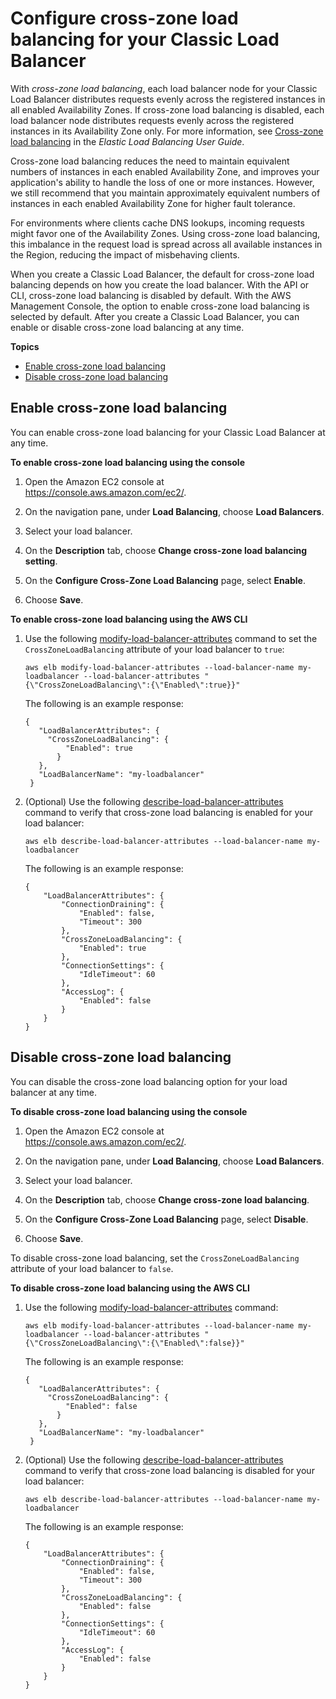 # Configure cross\-zone load balancing for your Classic Load Balancer<a name="enable-disable-crosszone-lb"></a>

With *cross\-zone load balancing*, each load balancer node for your Classic Load Balancer distributes requests evenly across the registered instances in all enabled Availability Zones\. If cross\-zone load balancing is disabled, each load balancer node distributes requests evenly across the registered instances in its Availability Zone only\. For more information, see [Cross\-zone load balancing](https://docs.aws.amazon.com/elasticloadbalancing/latest/userguide/how-elastic-load-balancing-works.html#cross-zone-load-balancing) in the *Elastic Load Balancing User Guide*\.

Cross\-zone load balancing reduces the need to maintain equivalent numbers of instances in each enabled Availability Zone, and improves your application's ability to handle the loss of one or more instances\. However, we still recommend that you maintain approximately equivalent numbers of instances in each enabled Availability Zone for higher fault tolerance\.

For environments where clients cache DNS lookups, incoming requests might favor one of the Availability Zones\. Using cross\-zone load balancing, this imbalance in the request load is spread across all available instances in the Region, reducing the impact of misbehaving clients\.

When you create a Classic Load Balancer, the default for cross\-zone load balancing depends on how you create the load balancer\. With the API or CLI, cross\-zone load balancing is disabled by default\. With the AWS Management Console, the option to enable cross\-zone load balancing is selected by default\. After you create a Classic Load Balancer, you can enable or disable cross\-zone load balancing at any time\.

**Topics**
+ [Enable cross\-zone load balancing](#enable-cross-zone)
+ [Disable cross\-zone load balancing](#disable-cross-zone)

## Enable cross\-zone load balancing<a name="enable-cross-zone"></a>

You can enable cross\-zone load balancing for your Classic Load Balancer at any time\.

**To enable cross\-zone load balancing using the console**

1. Open the Amazon EC2 console at [https://console\.aws\.amazon\.com/ec2/](https://console.aws.amazon.com/ec2/)\.

1. On the navigation pane, under **Load Balancing**, choose **Load Balancers**\.

1. Select your load balancer\.

1. On the **Description** tab, choose **Change cross\-zone load balancing setting**\.

1. On the **Configure Cross\-Zone Load Balancing** page, select **Enable**\.

1. Choose **Save**\.

**To enable cross\-zone load balancing using the AWS CLI**

1. Use the following [modify\-load\-balancer\-attributes](https://docs.aws.amazon.com/cli/latest/reference/elb/modify-load-balancer-attributes.html) command to set the `CrossZoneLoadBalancing` attribute of your load balancer to `true`:

   ```
   aws elb modify-load-balancer-attributes --load-balancer-name my-loadbalancer --load-balancer-attributes "{\"CrossZoneLoadBalancing\":{\"Enabled\":true}}"
   ```

   The following is an example response:

   ```
   {
      "LoadBalancerAttributes": {
        "CrossZoneLoadBalancing": {
            "Enabled": true
          }
      },
      "LoadBalancerName": "my-loadbalancer"
    }
   ```

1. \(Optional\) Use the following [describe\-load\-balancer\-attributes](https://docs.aws.amazon.com/cli/latest/reference/elb/describe-load-balancer-attributes.html) command to verify that cross\-zone load balancing is enabled for your load balancer:

   ```
   aws elb describe-load-balancer-attributes --load-balancer-name my-loadbalancer
   ```

   The following is an example response:

   ```
   {
       "LoadBalancerAttributes": {
           "ConnectionDraining": {
               "Enabled": false, 
               "Timeout": 300
           }, 
           "CrossZoneLoadBalancing": {
               "Enabled": true
           }, 
           "ConnectionSettings": {
               "IdleTimeout": 60
           }, 
           "AccessLog": {
               "Enabled": false
           }
       }
   }
   ```

## Disable cross\-zone load balancing<a name="disable-cross-zone"></a>

You can disable the cross\-zone load balancing option for your load balancer at any time\.

**To disable cross\-zone load balancing using the console**

1. Open the Amazon EC2 console at [https://console\.aws\.amazon\.com/ec2/](https://console.aws.amazon.com/ec2/)\.

1. On the navigation pane, under **Load Balancing**, choose **Load Balancers**\.

1. Select your load balancer\.

1. On the **Description** tab, choose **Change cross\-zone load balancing**\.

1. On the **Configure Cross\-Zone Load Balancing** page, select **Disable**\.

1. Choose **Save**\.

To disable cross\-zone load balancing, set the `CrossZoneLoadBalancing` attribute of your load balancer to `false`\.

**To disable cross\-zone load balancing using the AWS CLI**

1. Use the following [modify\-load\-balancer\-attributes](https://docs.aws.amazon.com/cli/latest/reference/elb/modify-load-balancer-attributes.html) command:

   ```
   aws elb modify-load-balancer-attributes --load-balancer-name my-loadbalancer --load-balancer-attributes "{\"CrossZoneLoadBalancing\":{\"Enabled\":false}}"
   ```

   The following is an example response:

   ```
   {
      "LoadBalancerAttributes": {
        "CrossZoneLoadBalancing": {
            "Enabled": false
          }
      },
      "LoadBalancerName": "my-loadbalancer"
    }
   ```

1. \(Optional\) Use the following [describe\-load\-balancer\-attributes](https://docs.aws.amazon.com/cli/latest/reference/elb/describe-load-balancer-attributes.html) command to verify that cross\-zone load balancing is disabled for your load balancer:

   ```
   aws elb describe-load-balancer-attributes --load-balancer-name my-loadbalancer
   ```

   The following is an example response:

   ```
   {
       "LoadBalancerAttributes": {
           "ConnectionDraining": {
               "Enabled": false, 
               "Timeout": 300
           }, 
           "CrossZoneLoadBalancing": {
               "Enabled": false
           }, 
           "ConnectionSettings": {
               "IdleTimeout": 60
           }, 
           "AccessLog": {
               "Enabled": false
           }
       }
   }
   ```